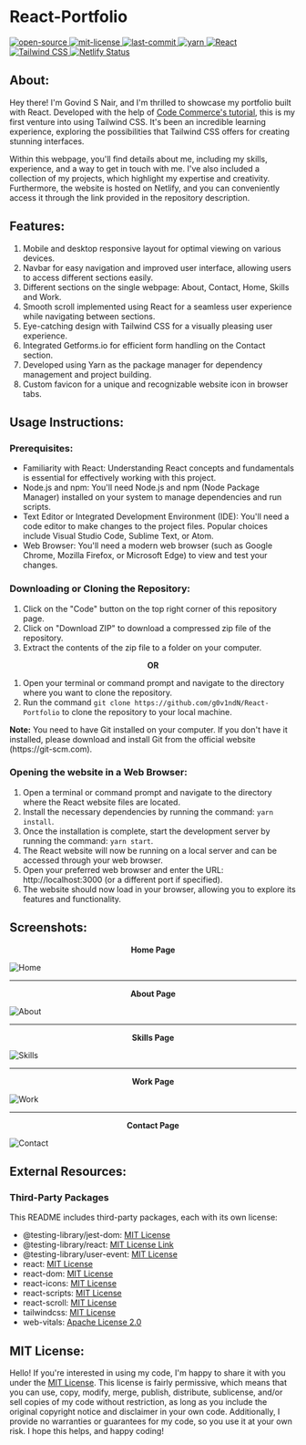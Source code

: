 # React-Portfolio
<div align="left">
   <a href="https://opensource.org/osd">
      <img src="https://img.shields.io/badge/Open%20Source-%2328a745" alt="open-source"/>
   </a>
   <a href="https://opensource.org/license/mit/">
      <img src="https://img.shields.io/badge/License-MIT-green" alt="mit-license"/>
   </a>
   <a href="{{LAST_COMMIT_LINK}}">
      <img src="https://img.shields.io/github/last-commit/g0v1ndN/React-Portfolio/main" alt="last-commit"/>
   </a>
   <a href="https://classic.yarnpkg.com/lang/en/">
      <img src="https://img.shields.io/badge/Yarn-%232188b6?logo=yarn&logoColor=white" alt="yarn"/>
   </a>
   <a href="https://react.dev/">
      <img src="https://img.shields.io/badge/React-%2361DAFB?logo=react&logoColor=black" alt="React"/>
   </a>
   <a href="https://tailwindcss.com/">
      <img src="https://img.shields.io/badge/Tailwind%20CSS-%2338B2AC?logo=tailwindcss&logoColor=white" alt="Tailwind CSS"/>
   </a>
   <a href="https://app.netlify.com/sites/govindsnair/deploys">
      <img src="https://api.netlify.com/api/v1/badges/a920d991-df08-4559-978b-045d6c365e7a/deploy-status" alt="Netlify Status">
   </a>
</div>

## About:
Hey there! I'm Govind S Nair, and I'm thrilled to showcase my portfolio built with React. Developed with the help of <a href="https://www.youtube.com/watch?v=2kg0z1qNrkw&t">Code Commerce's tutorial</a>, this is my first venture into using Tailwind CSS. It's been an incredible learning experience, exploring the possibilities that Tailwind CSS offers for creating stunning interfaces.

Within this webpage, you'll find details about me, including my skills, experience, and a way to get in touch with me. I've also included a collection of my projects, which highlight my expertise and creativity. Furthermore, the website is hosted on Netlify, and you can conveniently access it through the link provided in the repository description.

## Features:
1. Mobile and desktop responsive layout for optimal viewing on various devices.
2. Navbar for easy navigation and improved user interface, allowing users to access different sections easily.
3. Different sections on the single webpage: About, Contact, Home, Skills and Work.
4. Smooth scroll implemented using React for a seamless user experience while navigating between sections.
5. Eye-catching design with Tailwind CSS for a visually pleasing user experience.
6. Integrated Getforms.io for efficient form handling on the Contact section.
7. Developed using Yarn as the package manager for dependency management and project building.
8. Custom favicon for a unique and recognizable website icon in browser tabs.

## Usage Instructions:

### Prerequisites:
- Familiarity with React: Understanding React concepts and fundamentals is essential for effectively working with this project.
- Node.js and npm: You'll need Node.js and npm (Node Package Manager) installed on your system to manage dependencies and run scripts.
- Text Editor or Integrated Development Environment (IDE): You'll need a code editor to make changes to the project files. Popular choices include Visual Studio Code, Sublime Text, or Atom.
- Web Browser: You'll need a modern web browser (such as Google Chrome, Mozilla Firefox, or Microsoft Edge) to view and test your changes.

### Downloading or Cloning the Repository:
1. Click on the "Code" button on the top right corner of this repository page.
2. Click on "Download ZIP" to download a compressed zip file of the repository.
3. Extract the contents of the zip file to a folder on your computer.

<p align="center"><b> OR </b></p>

1. Open your terminal or command prompt and navigate to the directory where you want to clone the repository.
2. Run the command `git clone https://github.com/g0v1ndN/React-Portfolio` to clone the repository to your local machine.
<p><b>Note:</b> You need to have Git installed on your computer. If you don't have it installed, please download and install Git from the official website (https://git-scm.com).</p>

### Opening the website in a Web Browser:
1. Open a terminal or command prompt and navigate to the directory where the React website files are located.
2. Install the necessary dependencies by running the command: `yarn install`.
3. Once the installation is complete, start the development server by running the command: `yarn start`.
4. The React website will now be running on a local server and can be accessed through your web browser.
5. Open your preferred web browser and enter the URL: http://localhost:3000 (or a different port if specified).
6. The website should now load in your browser, allowing you to explore its features and functionality.

## Screenshots:
<p align="center"><b>Home Page</b></p>
<img src="https://github.com/g0v1ndN/React-Portfolio/blob/main/Screenshots/Home.png" alt="Home"/>
<hr>
<p align="center"><b>About Page</b></p>
<img src="https://github.com/g0v1ndN/React-Portfolio/blob/main/Screenshots/About.png" alt="About"/>
<hr>
<p align="center"><b>Skills Page</b></p>
<img src="https://github.com/g0v1ndN/React-Portfolio/blob/main/Screenshots/Skills.png" alt="Skills"/>
<hr>
<p align="center"><b>Work Page</b></p>
<img src="https://github.com/g0v1ndN/React-Portfolio/blob/main/Screenshots/Projects.png" alt="Work"/>
<hr>
<p align="center"><b>Contact Page</b></p>
<img src="https://github.com/g0v1ndN/React-Portfolio/blob/main/Screenshots/Contact.png" alt="Contact"/>

## External Resources:

### Third-Party Packages
This README includes third-party packages, each with its own license:

- @testing-library/jest-dom: <a href="https://github.com/testing-library/jest-dom/blob/main/LICENSE">MIT License</a>
- @testing-library/react: <a href="https://github.com/testing-library/react-testing-library/blob/main/LICENSE">MIT License Link</a>
- @testing-library/user-event: <a href="https://github.com/testing-library/user-event/blob/main/LICENSE">MIT License</a>
- react: <a href="https://github.com/facebook/react/blob/main/LICENSE">MIT License</a>
- react-dom: <a href="https://github.com/facebook/react/blob/main/LICENSE">MIT License</a>
- react-icons: <a href="https://github.com/react-icons/react-icons/blob/master/LICENSE">MIT License</a>
- react-scripts: <a href="https://github.com/facebook/react/blob/main/LICENSE">MIT License</a>
- react-scroll: <a href="https://github.com/fisshy/react-scroll/blob/master/LICENSE">MIT License</a>
- tailwindcss: <a href="https://github.com/tailwindlabs/tailwindcss/blob/master/LICENSE">MIT License</a>
- web-vitals: <a href="https://github.com/GoogleChrome/web-vitals/blob/main/LICENSE">Apache License 2.0</a>

## MIT License: 
Hello! If you're interested in using my code, I'm happy to share it with you under the <a href="https://github.com/g0v1ndN/React-Portfolio/blob/main/LICENSE">MIT License</a>. This license is fairly permissive, which means that you can use, copy, modify, merge, publish, distribute, sublicense, and/or sell copies of my code without restriction, as long as you include the original copyright notice and disclaimer in your own code. Additionally, I provide no warranties or guarantees for my code, so you use it at your own risk. I hope this helps, and happy coding!
